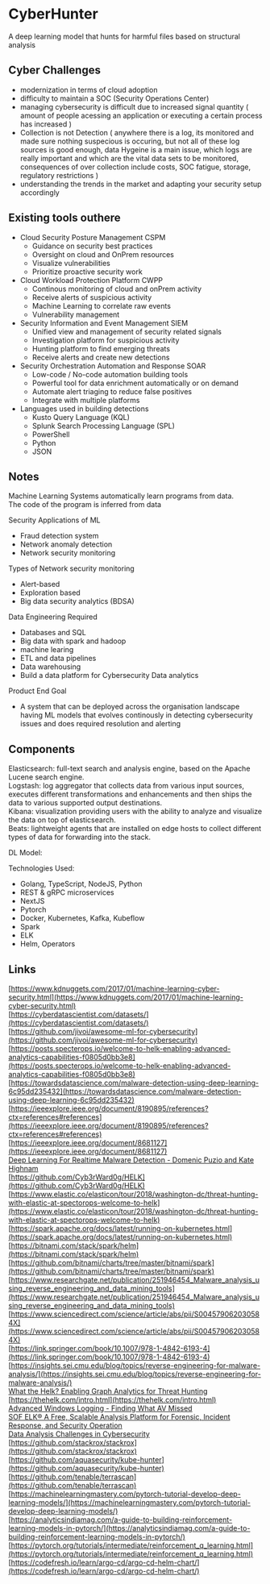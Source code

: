 # CyberHunter  

A deep learning model that hunts for harmful files based on structural analysis  


## Cyber Challenges  
- modernization in terms of cloud adoption  
- difficulty to maintain a SOC (Security Operations Center)  
- managing cybersecurity is difficult due to increased signal quantity ( amount of people acessing an application or executing a certain process has increased )  
- Collection is not Detection ( anywhere there is a log, its monitored and made sure nothing suspecious is occuring, but not all of these log sources is good enough, data Hygeine is a main issue, which logs are really important and which are the vital data sets to be monitored, consequences of over collection include costs, SOC fatigue, storage, regulatory restrictions )   
- understanding the trends in the market and adapting your security setup accordingly  

## Existing tools outhere  
- Cloud Security Posture Management  CSPM  
    * Guidance on security best practices  
    * Oversight on cloud and OnPrem resources  
    * Visualize vulnerabilities  
    * Prioritize proactive security work  
- Cloud Workload Protection Platform  CWPP  
    * Continous monitoring of cloud and onPrem activity  
    * Receive alerts of suspicious activity  
    * Machine Learning to correlate raw events  
    * Vulnerability management  
- Security Information and Event Management  SIEM  
    * Unified view and management of security related signals  
    * Investigation platform for suspicious activity  
    * Hunting platform to find emerging threats  
    * Receive alerts and create new detections  
- Security Orchestration Automation and Response  SOAR  
    * Low-code / No-code automation building tools  
    * Powerful tool for data enrichment automatically or on demand  
    * Automate alert triaging to reduce false positives  
    * Integrate with multiple platforms  
- Languages used in building detections  
    * Kusto Query Language (KQL)  
    * Splunk Search Processing Language (SPL)  
    * PowerShell
    * Python  
    * JSON  



## Notes


Machine Learning Systems automatically learn programs from data.  
The code of the program is inferred from data  



Security Applications of ML  
- Fraud detection system  
- Network anomaly detection  
- Network security monitoring  

Types of Network security monitoring  
- Alert-based  
- Exploration based  
- Big data security analytics (BDSA)  


Data Engineering Required  
- Databases and SQL  
- Big data with spark and hadoop  
- machine learing  
- ETL and data pipelines  
- Data warehousing  
- Build a data platform for Cybersecurity Data analytics  

Product End Goal  
- A system  that can be deployed across the organisation landscape having ML models that evolves continously in detecting cybersecurity issues and does required resolution and alerting  


## Components  



Elasticsearch: 	 full-text search and analysis engine, based on the Apache Lucene search engine.  
Logstash:	 log aggregator that collects data from various input sources,  
		 executes different transformations and enhancements and then ships the data to various supported output destinations.  
Kibana:        	 visualization providing users with the ability to analyze and visualize the data on top of elasticsearch.  
Beats: 		 lightweight agents that are installed on edge hosts to collect different types of data for forwarding into the stack.


DL Model: 





Technologies Used:  
- Golang, TypeScript, NodeJS, Python  
- REST & gRPC microservices  
- NextJS  
- Pytorch  
- Docker, Kubernetes, Kafka, Kubeflow  
- Spark  
- ELK  
- Helm, Operators  




## Links  

[https://www.kdnuggets.com/2017/01/machine-learning-cyber-security.html](https://www.kdnuggets.com/2017/01/machine-learning-cyber-security.html)  
[https://cyberdatascientist.com/datasets/](https://cyberdatascientist.com/datasets/)  
[https://github.com/jivoi/awesome-ml-for-cybersecurity](https://github.com/jivoi/awesome-ml-for-cybersecurity)  
[https://posts.specterops.io/welcome-to-helk-enabling-advanced-analytics-capabilities-f0805d0bb3e8](https://posts.specterops.io/welcome-to-helk-enabling-advanced-analytics-capabilities-f0805d0bb3e8)
[https://towardsdatascience.com/malware-detection-using-deep-learning-6c95dd235432](https://towardsdatascience.com/malware-detection-using-deep-learning-6c95dd235432) 
[https://ieeexplore.ieee.org/document/8190895/references?ctx=references#references](https://ieeexplore.ieee.org/document/8190895/references?ctx=references#references)  
[https://ieeexplore.ieee.org/document/8681127](https://ieeexplore.ieee.org/document/8681127)  
[Deep Learning For Realtime Malware Detection - Domenic Puzio and Kate Highnam](https://youtu.be/99hniQYB6VM)  
[https://github.com/Cyb3rWard0g/HELK](https://github.com/Cyb3rWard0g/HELK)  
[https://www.elastic.co/elasticon/tour/2018/washington-dc/threat-hunting-with-elastic-at-spectorops-welcome-to-helk](https://www.elastic.co/elasticon/tour/2018/washington-dc/threat-hunting-with-elastic-at-spectorops-welcome-to-helk)  
[https://spark.apache.org/docs/latest/running-on-kubernetes.html](https://spark.apache.org/docs/latest/running-on-kubernetes.html)  
[https://bitnami.com/stack/spark/helm](https://bitnami.com/stack/spark/helm)  
[https://github.com/bitnami/charts/tree/master/bitnami/spark](https://github.com/bitnami/charts/tree/master/bitnami/spark)  
[https://www.researchgate.net/publication/251946454_Malware_analysis_using_reverse_engineering_and_data_mining_tools](https://www.researchgate.net/publication/251946454_Malware_analysis_using_reverse_engineering_and_data_mining_tools)  
[https://www.sciencedirect.com/science/article/abs/pii/S004579062030584X](https://www.sciencedirect.com/science/article/abs/pii/S004579062030584X)  
[https://link.springer.com/book/10.1007/978-1-4842-6193-4](https://link.springer.com/book/10.1007/978-1-4842-6193-4)  
[https://insights.sei.cmu.edu/blog/topics/reverse-engineering-for-malware-analysis/](https://insights.sei.cmu.edu/blog/topics/reverse-engineering-for-malware-analysis/)  
[What the Helk? Enabling Graph Analytics for Threat Hunting](https://youtu.be/eiWYweKArQ4)  
[https://thehelk.com/intro.html](https://thehelk.com/intro.html)  
[Advanced Windows Logging - Finding What AV Missed](https://youtu.be/C2cgvpN44is)  
[SOF ELK® A Free, Scalable Analysis Platform for Forensic, Incident Response, and Security Operation](https://youtu.be/Hk6An-LJ4jY)  
[Data Analysis Challenges in Cybersecurity](https://youtu.be/SmDL7t6UQk0)  
[https://github.com/stackrox/stackrox](https://github.com/stackrox/stackrox)  
[https://github.com/aquasecurity/kube-hunter](https://github.com/aquasecurity/kube-hunter)  
[https://github.com/tenable/terrascan](https://github.com/tenable/terrascan)  
[https://machinelearningmastery.com/pytorch-tutorial-develop-deep-learning-models/](https://machinelearningmastery.com/pytorch-tutorial-develop-deep-learning-models/)  
[https://analyticsindiamag.com/a-guide-to-building-reinforcement-learning-models-in-pytorch/](https://analyticsindiamag.com/a-guide-to-building-reinforcement-learning-models-in-pytorch/)  
[https://pytorch.org/tutorials/intermediate/reinforcement_q_learning.html](https://pytorch.org/tutorials/intermediate/reinforcement_q_learning.html)  
[https://codefresh.io/learn/argo-cd/argo-cd-helm-chart/](https://codefresh.io/learn/argo-cd/argo-cd-helm-chart/)  
